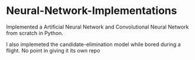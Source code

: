 # Neural-Network-Implementations
Implemented a Artificial Neural Network and Convolutional Neural Network from scratch in Python. 

I also implemeted the candidate-elimination model while bored during a flight. No point in giving it its own repo
